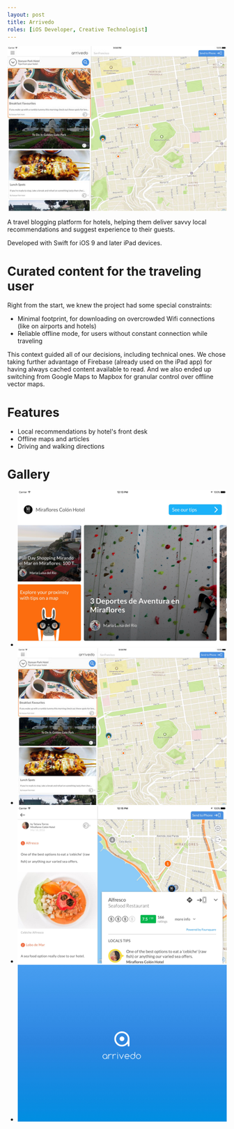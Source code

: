 ```yaml
---
layout: post
title: Arrivedo
roles: [iOS Developer, Creative Technologist]
---
```


![](/static/media/posts/Arrivedo/arrivedo-banner.jpg)

A travel blogging platform for hotels, helping them deliver savvy local recommendations and suggest experience to their guests. 

Developed with Swift for iOS 9 and later iPad devices.

# Curated content for the traveling user

Right from the start, we knew the project had some special constraints:

- Minimal footprint, for downloading on overcrowded Wifi connections (like on airports and hotels)
- Reliable offline mode, for users without constant connection while traveling

This context guided all of our decisions, including technical ones. We chose taking further advantage of Firebase (already used on the iPad app) for having always cached content available to read. And we also ended up switching from Google Maps to Mapbox for granular control over offline vector maps.


# Features

- Local recommendations by hotel's front desk
- Offline maps and articles
- Driving and walking directions

# Gallery

<div id="postContentGallery">
	<ul>
		<li class="landscape">
			<img src="/static/media/posts/Arrivedo/gallery/arrivedo-1.jpg">
		</li>
		<li class="landscape">
			<img src="/static/media/posts/Arrivedo/gallery/arrivedo-2.jpg">
		</li>
		<li class="landscape">
			<img src="/static/media/posts/Arrivedo/gallery/arrivedo-3.jpg">
		</li>
		<li class="landscape">
			<img src="/static/media/posts/Arrivedo/gallery/arrivedo-4.jpg">
		</li>
	</ul>
</div>
